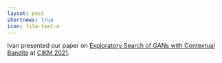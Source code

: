 ```yaml
---
layout: post
shortnews: true
icon: file-text-o
---
```

Ivan presented our paper on 
[Exploratory Search of GANs with Contextual Bandits][paper1]
at [CIKM 2021][cikm].

[paper1]: https://dl.acm.org/doi/abs/10.1145/3459637.3482103
[cikm]: https://www.cikm2021.org/

